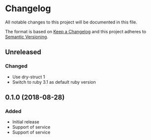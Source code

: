 # Changelog
All notable changes to this project will be documented in this file.

The format is based on [Keep a Changelog](http://keepachangelog.com/en/1.0.0/)
and this project adheres to [Semantic Versioning](http://semver.org/spec/v2.0.0.html).

## Unreleased
### Changed
- Use dry-struct 1
- Switch to ruby 3.1 as default ruby version

## 0.1.0 (2018-08-28)
### Added
- Initial release
- Support of <translation> service
- Support of <detect> service
